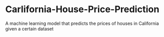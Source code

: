 # Carlifornia-House-Price-Prediction
A machine learning model that predicts the prices of houses in California given a certain dataset
